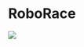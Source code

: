 # RoboRace
<a href="https://github.>com/RoboraceMSW/RoboRace/blob/main/msw_robot_race_logo_met_text.png">
<img src="https://github.>com/RoboraceMSW/RoboRace/blob/main/msw_robot_race_logo_met_text.png"></a>
